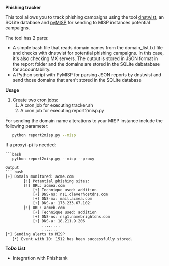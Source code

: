 **Phishing tracker**  

This tool allows you to track phishing campaigns using the tool [dnstwist](https://github.com/elceef/dnstwist), an SQLite
database and [pyMISP](https://pymisp.readthedocs.io/en/latest/modules.html#pymisp) for sending to MISP instances potential 
campaigns.  

The tool has 2 parts:
* A simple bash file that reads domain names from the domain_list.txt file and checks with dnstwist for
potential phishing campaigns. In this case, it's also checking MX servers. The output is stored in JSON format in the 
report folder and the domains are stored in the SQLite dabatabase for accountability.
* A Python script  with PyMISP for parsing JSON reports by dnstwist and send those domains that aren't stored in the
SQLite database

  
**Usage**

1. Create two cron jobs:
   1. A cron job for executing tracker.sh
   2. A cron job for executing report2misp.py

For sending the domain name alterations to your MISP instance include the following parameter:

```bash 
   python report2misp.py --misp
```

If a proxy(-p) is needed:
```
```bash 
   python report2misp.py --misp --proxy
```
```
Output
``` bash
[+] Domain monitored: acme.com
		[!] Potential phishing sites: 
		[!] URL: acmea.com
			[+] Technique used: addition
			[+] DNS-ns: ns1.cleverhostdns.com
			[+] DNS-mx: mail.acmea.com
			[+] DNS-a: 173.233.67.102
		[!] URL: acmeb.com
			[+] Technique used: addition
			[+] DNS-ns: nsg1.namebrightdns.com
            [+] DNS-a: 18.211.9.206
                ........
                .......
[*] Sending alerts to MISP
   [*] Event with ID: 1512 has been successfully stored.

```

**ToDo List**
* Integration with Phishtank